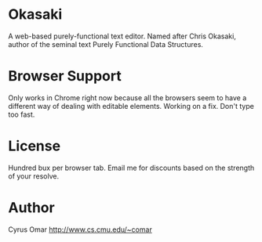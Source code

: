 Okasaki
=======
A web-based purely-functional text editor. Named after Chris Okasaki,
author of the seminal text Purely Functional Data Structures.

Browser Support
===============
Only works in Chrome right now because all the browsers seem to have a different 
way of dealing with editable elements. Working on a fix. Don't type too fast.

License
=======
Hundred bux per browser tab. Email me for discounts based on the strength of your resolve.

Author
======
Cyrus Omar <http://www.cs.cmu.edu/~comar>

